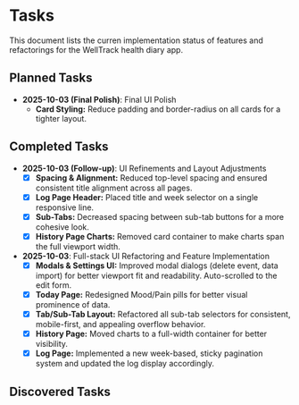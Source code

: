 # Tasks

This document lists the curren implementation status of features and refactorings for the WellTrack health diary app.

## Planned Tasks

- **2025-10-03 (Final Polish)**: Final UI Polish
    - **Card Styling:** Reduce padding and border-radius on all cards for a tighter layout.

## Completed Tasks

- **2025-10-03 (Follow-up)**: UI Refinements and Layout Adjustments
    - [x] **Spacing & Alignment:** Reduced top-level spacing and ensured consistent title alignment across all pages.
    - [x] **Log Page Header:** Placed title and week selector on a single responsive line.
    - [x] **Sub-Tabs:** Decreased spacing between sub-tab buttons for a more cohesive look.
    - [x] **History Page Charts:** Removed card container to make charts span the full viewport width.

- **2025-10-03**: Full-stack UI Refactoring and Feature Implementation
    - [x] **Modals & Settings UI:** Improved modal dialogs (delete event, data import) for better viewport fit and readability. Auto-scrolled to the edit form.
    - [x] **Today Page:** Redesigned Mood/Pain pills for better visual prominence of data.
    - [x] **Tab/Sub-Tab Layout:** Refactored all sub-tab selectors for consistent, mobile-first, and appealing overflow behavior.
    - [x] **History Page:** Moved charts to a full-width container for better visibility.
    - [x] **Log Page:** Implemented a new week-based, sticky pagination system and updated the log display accordingly.

## Discovered Tasks
